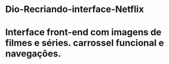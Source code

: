 # Dio-Recriando-interface-Netflix
# Interface front-end com imagens de filmes e séries. carrossel funcional e navegações.
